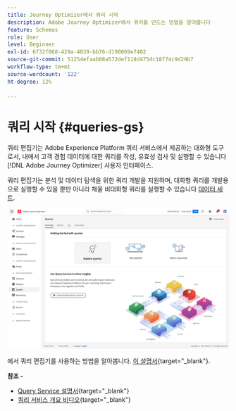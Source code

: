```yaml
---
title: Journey Optimizer에서 쿼리 시작
description: Adobe Journey Optimizer에서 쿼리를 만드는 방법을 알아봅니다
feature: Schemas
role: User
level: Beginner
exl-id: 6f32f068-429a-4039-bb76-d190069e7402
source-git-commit: 51254efaab08a572def118d475dc18f74c9d29b7
workflow-type: tm+mt
source-wordcount: '122'
ht-degree: 12%

---
```


# 쿼리 시작 {#queries-gs}

쿼리 편집기는 Adobe Experience Platform 쿼리 서비스에서 제공하는 대화형 도구로서, 내에서 고객 경험 데이터에 대한 쿼리를 작성, 유효성 검사 및 실행할 수 있습니다 [!DNL Adobe Journey Optimizer] 사용자 인터페이스.

쿼리 편집기는 분석 및 데이터 탐색을 위한 쿼리 개발을 지원하며, 대화형 쿼리를 개발용으로 실행할 수 있을 뿐만 아니라 채울 비대화형 쿼리를 실행할 수 있습니다 [데이터 세트](get-started-datasets.md).


![](../assets/queries-home.png)

에서 쿼리 편집기를 사용하는 방법을 알아봅니다. [이 설명서](https://experienceleague.adobe.com/docs/experience-platform/query/ui/user-guide.html){target=&quot;_blank&quot;}.

**참조 -**

* [Query Service 설명서](https://experienceleague.adobe.com/docs/experience-platform/query/home.html?lang=ko){target=&quot;_blank&quot;}
* [쿼리 서비스 개요 비디오](https://experienceleague.adobe.com/docs/platform-learn/tutorials/queries/understanding-query-service.html?lang=ko-KR){target=&quot;_blank&quot;}
